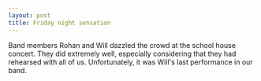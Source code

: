 ```yaml
---
layout: post
title: Friday night sensation
---
```

Band members Rohan and Will dazzled the crowd at the school house concert. They did extremely well, especially considering that they had rehearsed with all of us.
Unfortunately, it was Will's last performance in our band.
